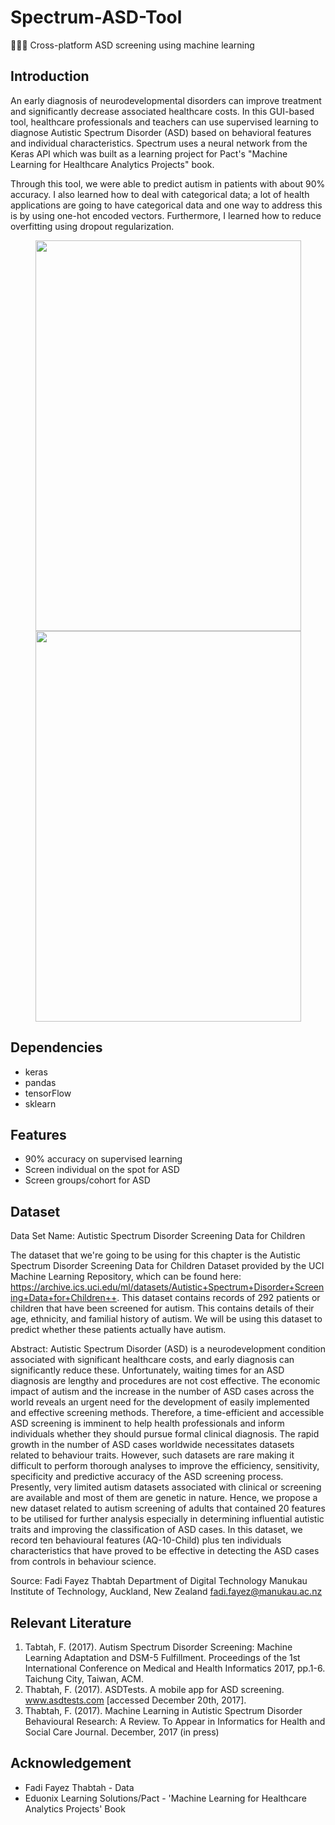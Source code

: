 # Spectrum-ASD-Tool
👩🏻‍⚕️ Cross-platform ASD screening using machine learning

## Introduction
An early diagnosis of neurodevelopmental disorders can improve treatment and significantly decrease associated healthcare costs. In this GUI-based tool, healthcare professionals and teachers can use supervised learning to diagnose Autistic Spectrum Disorder (ASD) based on behavioral features and individual characteristics. Spectrum uses a neural network from the Keras API which was built as a learning project for Pact's "Machine Learning for Healthcare Analytics Projects" book.

Through this tool, we were able to predict autism in patients with about 90% accuracy. I also learned how to deal with categorical data; a lot of health applications are going to have categorical data and one way to address this is by using one-hot encoded vectors. Furthermore, I learned how to reduce overfitting using dropout regularization.

<p align="center">
<img src="https://raw.githubusercontent.com/alexlaurence/Spectrum-ASD-Tool/master/Screenshots/gui1.png" data-canonical-src="https://raw.githubusercontent.com/alexlaurence/Spectrum-ASD-Tool/master/Screenshots/gui1.png" width="425" height="625"/>
<img src="https://raw.githubusercontent.com/alexlaurence/Spectrum-ASD-Tool/master/Screenshots/gui2.png" data-canonical-src="https://raw.githubusercontent.com/alexlaurence/Spectrum-ASD-Tool/master/Screenshots/gui2.png" width="425" height="625"/>
</p>

## Dependencies
* keras
* pandas
* tensorFlow
* sklearn

## Features
* 90% accuracy on supervised learning
* Screen individual on the spot for ASD
* Screen groups/cohort for ASD

## Dataset
Data Set Name: Autistic Spectrum Disorder Screening Data for Children 

The dataset that we're going to be using for this chapter is the Autistic Spectrum Disorder Screening Data for Children Dataset provided by the UCI Machine Learning Repository, which can be found here: https://archive.ics.uci.edu/ml/datasets/Autistic+Spectrum+Disorder+Screening+Data+for+Children++. This dataset contains records of 292 patients or children that have been screened for autism. This contains details of their age, ethnicity, and familial history of autism. We will be using this dataset to predict whether these patients actually have autism.

Abstract: Autistic Spectrum Disorder (ASD) is a neurodevelopment  condition associated with significant healthcare costs, and early diagnosis can significantly reduce these. Unfortunately, waiting times for an ASD diagnosis are lengthy and procedures are not cost effective. The economic impact of autism and the increase in the number of ASD cases across the world reveals an urgent need for the development of easily implemented and effective screening methods. Therefore, a time-efficient and accessible ASD screening is imminent to help health professionals and inform individuals whether they should pursue formal clinical diagnosis.  The rapid growth in the number of ASD cases worldwide necessitates datasets related to behaviour traits. However, such datasets are rare making it difficult to perform thorough analyses to improve the efficiency, sensitivity, specificity and predictive accuracy of the ASD screening process. Presently, very limited autism datasets associated with clinical or screening are available and most of them are genetic in nature. Hence, we propose a new dataset related to autism screening of adults that contained 20 features to be utilised for further analysis especially in determining influential autistic traits and improving the classification of ASD cases. In this dataset, we record ten behavioural features (AQ-10-Child) plus ten individuals characteristics that have proved to be effective in detecting the ASD cases from controls in behaviour science. 

Source: Fadi Fayez Thabtah
Department of Digital Technology
Manukau Institute of Technology,
Auckland, New Zealand
fadi.fayez@manukau.ac.nz

## Relevant Literature
1) Tabtah, F. (2017). Autism Spectrum Disorder Screening: Machine Learning Adaptation and DSM-5 Fulfillment. Proceedings of the 1st International Conference on Medical and Health Informatics 2017, pp.1-6. Taichung City, Taiwan, ACM.
2) Thabtah, F. (2017). ASDTests. A mobile app for ASD screening. www.asdtests.com [accessed December  20th, 2017].
3) Thabtah, F. (2017). Machine Learning in Autistic Spectrum Disorder Behavioural Research: A Review. To Appear in Informatics for Health and Social Care Journal. December, 2017 (in press)

## Acknowledgement
* Fadi Fayez Thabtah - Data
* Eduonix Learning Solutions/Pact - 'Machine Learning for Healthcare Analytics Projects' Book
